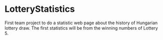 # LotteryStatistics
First team project to do a statistic web page about the history of Hungarian lottery draw.
The first statistics will be from the winning numbers of Lottery 5.